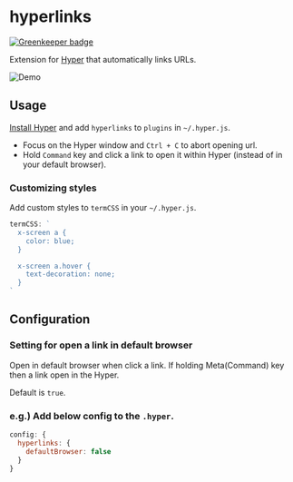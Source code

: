 # hyperlinks

[![Greenkeeper badge](https://badges.greenkeeper.io/zeit/hyperlinks.svg)](https://greenkeeper.io/)

Extension for [Hyper](https://hyper.is) that automatically links URLs.

![Demo](https://cloud.githubusercontent.com/assets/775227/16933009/4fd309a0-4d85-11e6-99b5-720185f4b7d8.gif)

## Usage

[Install Hyper](https://hyper.is/#installation) and add `hyperlinks` to `plugins`
in `~/.hyper.js`.

- Focus on the Hyper window and `Ctrl + C` to abort opening url.
- Hold `Command` key and click a link to open it within Hyper (instead of in your default browser).

### Customizing styles

Add custom styles to `termCSS` in your `~/.hyper.js`.

```js
termCSS: `
  x-screen a {
    color: blue;
  }

  x-screen a.hover {
    text-decoration: none;
  }
`
```

## Configuration

### Setting for open a link in default browser

Open in default browser when click a link.
If holding Meta(Command) key then a link open in the Hyper.

Default is `true`.

### e.g.) Add below config to the `.hyper`.

```js
config: {
  hyperlinks: {
    defaultBrowser: false
  }
}
```
